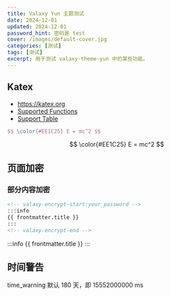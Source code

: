 ```yaml
---
title: Valaxy Yun 主题测试
date: 2024-12-01
updated: 2024-12-01
password_hint: 密码是 test
cover: /images/default-cover.jpg
categories: [测试]
tags: [测试]
excerpt: 用于测试 valaxy-theme-yun 中的某些功能。
---
```


## Katex
- https://katex.org  
- [Supported Functions](https://katex.org/docs/supported.html)
- [Support Table](https://katex.org/docs/support_table.html)
```latex
$$ \color{#EE1C25} E = mc^2 $$
```
$$ \color{#EE1C25} E = mc^2 $$

## 页面加密
### 部分内容加密
```md
<!-- valaxy-encrypt-start:your_password -->
:::info
{{ frontmatter.title }}
:::
<!-- valaxy-encrypt-end -->
```
<!-- valaxy-encrypt-start:test -->
:::info 
{{ frontmatter.title }}
:::
<!-- valaxy-encrypt-end -->

## 时间警告
time_warning 默认 180 天，即 15552000000 ms
